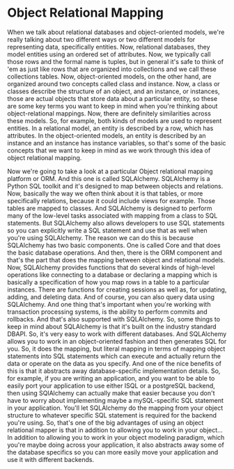 # Object Relational Mapping

When we talk about relational databases and object-oriented models, we're really talking about two different ways or two different models for representing data, specifically entities. Now, relational databases, they model entities using an ordered set of attributes. Now, we typically call those rows and the formal name is tuples, but in general it's safe to think of 'em as just like rows that are organized into collections and we call these collections tables. Now, object-oriented models, on the other hand, are organized around two concepts called class and instance. Now, a class or classes describe the structure of an object, and an instance, or instances, those are actual objects that store data about a particular entity, so these are some key terms you want to keep in mind when you're thinking about object-relational mappings. Now, there are definitely similarities across these models. So, for example, both kinds of models are used to represent entities. In a relational model, an entity is described by a row, which has attributes. In the object-oriented models, an entity is described by an instance and an instance has instance variables, so that's some of the basic concepts that we want to keep in mind as we work through this idea of object relational mapping.

Now we're going to take a look at a particular Object relational mapping platform or ORM. And this one is called SQLAlchemy. SQLAlchemy is a Python SQL toolkit and it's designed to map between objects and relations. Now, basically the way we often think about it is that tables, or more specifically relations, because it could include views for example. Those tables are mapped to classes. And SQLAlchemy is designed to perform many of the low-level tasks associated with mapping from a class to SQL statements. But SQLAlchemy also allows developers to use SQL statements so you can explicitly write a SQL statement and use that as well when you're using SQLAlchemy. The reason we can do this is because SQLAlchemy has two basic components. One is called Core and that does the basic database operations. And then, there is the ORM component and that's the part that does the mapping between object and relational models. Now, SQLAlchemy provides functions that do several kinds of high-level operations like connecting to a database or declaring a mapping which is basically a specification of how you map rows in a table to a particular instances. There are functions for creating sessions as well as, for updating, adding, and deleting data. And of course, you can also query data using SQLAlchemy. And one thing that's important when you're working with transaction processing systems, is the ability to perform commits and rollbacks. And that's also supported with SQLAlchemy. So, some things to keep in mind about SQLAlchemy is that it's built on the industry standard DBAPI. So, it's very easy to work with different databases. And SQLAlchemy allows you to work in an object-oriented fashion and then generates SQL for you. So, it does the mapping, but literal mapping in terms of mapping object statements into SQL statements which can execute and actually return the data or operate on the data as you specify. And one of the nice benefits of this is that it abstracts away database-specific implementation details. So, for example, if you are writing an application, and you want to be able to easily port your application to use either ISQL or a postgreSQL backend, then using SQlAlchemy can actually make that easier because you don't have to worry about implementing maybe a mySQL-specific SQL statement in your application. You'll let SQLAlchemy do the mapping from your object structure to whatever specific SQL statement is required for the backend you're using. So, that's one of the big advantages of using an object relational mapper is that in addition to allowing you to work in your object... In addition to allowing you to work in your object modeling paradigm, which you're maybe doing across your application, it also abstracts away some of the database specifics so you can more easily move your application and use it with different backends.
